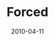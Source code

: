 ---
layout: message
category: message
series: "Force Feed"
title: "Forced"
date: 2010-04-11
message_id: 614
---